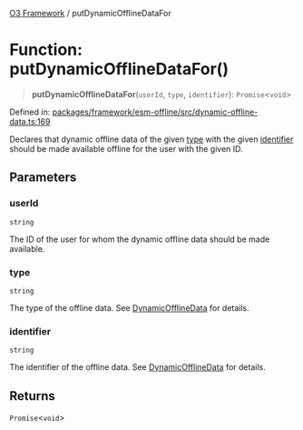 [O3 Framework](../API.md) / putDynamicOfflineDataFor

# Function: putDynamicOfflineDataFor()

> **putDynamicOfflineDataFor**(`userId`, `type`, `identifier`): `Promise`\<`void`\>

Defined in: [packages/framework/esm-offline/src/dynamic-offline-data.ts:169](https://github.com/openmrs/openmrs-esm-core/blob/85cde3ce59cd3d29230c98040a3f53525e808725/packages/framework/esm-offline/src/dynamic-offline-data.ts#L169)

Declares that dynamic offline data of the given [type](#putdynamicofflinedatafor) with the given [identifier](#putdynamicofflinedatafor)
should be made available offline for the user with the given ID.

## Parameters

### userId

`string`

The ID of the user for whom the dynamic offline data should be made available.

### type

`string`

The type of the offline data. See [DynamicOfflineData](../interfaces/DynamicOfflineData.md) for details.

### identifier

`string`

The identifier of the offline data. See [DynamicOfflineData](../interfaces/DynamicOfflineData.md) for details.

## Returns

`Promise`\<`void`\>
